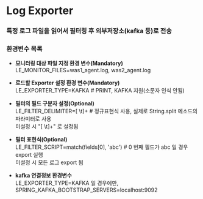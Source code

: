# Log Exporter

### 특정 로그 파일을 읽어서 필터링 후 외부저장소(kafka 등)로 전송     
    
### 환경변수 목록    
- **모니터링 대상 파일 지정 환경 변수(Mandatory)**    
  LE_MONITOR_FILES=was1_agent.log, was2_agent.log    
  
- **로드할 Exporter 설정 환경 변수(Mandatory)**    
  LE_EXPORTER_TYPE=KAFKA # PRINT, KAFKA 지원(소문자 인식 안됨)    
    
- **필터의 필드 구분자 설정(Optional)**    
  LE_FILTER_DELIMITER=[ \t]+  # 정규표현식 사용, 실제로 String.split 메소드의 파라미터로 사용    
  미설정 시 "[ \t]+" 로 설정됨    
  
- **필터 표현식(Optional)**    
  LE_FILTER_SCRIPT=match(fields[0], 'abc')  # 0 번째 필드가 abc 일 경우 export 실행    
  미설정 시 모든 로그 export 됨    
    
- **kafka 연결정보 환경변수**     
  LE_EXPORTER_TYPE=KAFKA 일 경우에만,    
  SPRING_KAFKA_BOOTSTRAP_SERVERS=localhost:9092     
